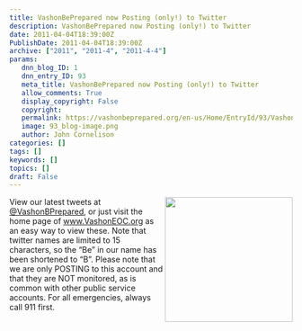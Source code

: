 ```yaml
---
title: VashonBePrepared now Posting (only!) to Twitter
description: VashonBePrepared now Posting (only!) to Twitter
date: 2011-04-04T18:39:00Z
PublishDate: 2011-04-04T18:39:00Z
archive: ["2011", "2011-4", "2011-4-4"]
params:
   dnn_blog_ID: 1
   dnn_entry_ID: 93
   meta_title: VashonBePrepared now Posting (only!) to Twitter
   allow_comments: True
   display_copyright: False
   copyright: 
   permalink: https://vashonbeprepared.org/en-us/Home/EntryId/93/VashonBePrepared-now-Posting-only-to-Twitter
   image: 93_blog-image.png
   author: John Cornelison
categories: []
tags: []
keywords: []
topics: []
draft: False
---
```


<p><a href="http://www.twitter.com/VashonBPrepared" target="_blank"><img style="display: inline; float: right" align="right" src="http://t0.gstatic.com/images?q=tbn:ANd9GcR-HquO562Ka5nuRcZT410E2tspuINCpihF_nVNxhfHhXzXYlEo" width="227" height="222" /></a>View our latest tweets at <a title="@VashonBPrepared" href="http://www.twitter.com/VashonBPrepared">@VashonBPrepared</a>, or just visit the home page of <a href="http://www.VashonEOC.org">www.VashonEOC.org</a> as an easy way to view these. Note that twitter names are limited to 15 characters, so the “Be” in our name has been shortened to “B”. Please note that we are only POSTING to this account and that they are NOT monitored, as is common with other public service accounts. For all emergencies, always call 911 first.</p>
